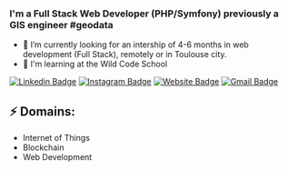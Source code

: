 ### I'm a Full Stack Web Developer (PHP/Symfony) previously a GIS engineer #geodata

- 🔭 I’m currently looking for an intership of 4-6 months in web development (Full Stack), remotely or in Toulouse city.
- :muscle: I'm learning at the Wild Code School 


[![Linkedin Badge](https://img.shields.io/badge/-LeaMahler-blue?style=flat-square&logo=Linkedin&logoColor=white&link=https://www.linkedin.com/léa-mahler/)](https://www.linkedin.com/léa-mahler/)
[![Instagram Badge](https://img.shields.io/badge/-roshanjayraj-e4405f?style=flat-square&logo=Instagram&logoColor=white&link=https://www.instagram.com/roshanjayraj/)](https://www.instagram.com/roshanjayraj/)
[![Website Badge](https://img.shields.io/badge/-jayraj.co.in-e34f26?style=flat-square&logo=HTML5&logoColor=white&link=https://jayraj.co.in/)](https://jayraj.co.in/)
[![Gmail Badge](https://img.shields.io/badge/-mail@jayraj.co.in-d14836?style=flat-square&logo=Gmail&logoColor=white&link=mailto:mail@jayraj.co.in)](mailto:mail@jayraj.co.in)
## ⚡ Domains:
- Internet of Things
- Blockchain
- Web Development

